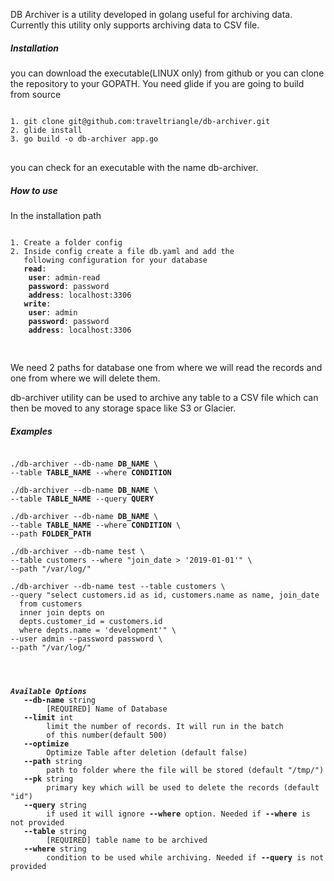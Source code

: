 DB Archiver is a utility developed in golang useful for archiving 
data. Currently this utility only supports archiving data to CSV 
file. 

##### Installation
you can download the executable(LINUX only) from github or 
you can clone the repository to your GOPATH. You need glide if
you are going to build from source

<pre>
<code>
1. git clone git@github.com:traveltriangle/db-archiver.git
2. glide install
3. go build -o db-archiver app.go 
</code>
</pre>

you can check for an executable with the name db-archiver.

##### How to use
In the installation path 
<pre>
<code>
1. Create a folder config
2. Inside config create a file db.yaml and add the 
   following configuration for your database
   <b>read</b>:
    <b>user</b>: admin-read
    <b>password</b>: password
    <b>address</b>: localhost:3306
   <b>write</b>:
    <b>user</b>: admin
    <b>password</b>: password
    <b>address</b>: localhost:3306

</code>
</pre>
We need 2 paths for database one from where we will read the 
records and one from where we will delete them.
 
db-archiver utility can be used to archive any table to a CSV file which can
then be moved to any storage space like S3 or Glacier.

##### Examples



<pre><code>
./db-archiver --db-name <b>DB_NAME</b> \
--table <b>TABLE_NAME</b> --where <b>CONDITION</b>

./db-archiver --db-name <b>DB_NAME</b> \
--table <b>TABLE_NAME</b> --query <b>QUERY</b>

./db-archiver --db-name <b>DB_NAME</b> \
--table <b>TABLE_NAME</b> --where <b>CONDITION</b> \
--path <b>FOLDER_PATH</b>

./db-archiver --db-name test \
--table customers --where "join_date > '2019-01-01'" \
--path "/var/log/"

./db-archiver --db-name test --table customers \
--query "select customers.id as id, customers.name as name, join_date 
  from customers 
  inner join depts on
  depts.customer_id = customers.id
  where depts.name = 'development'" \
--user admin --password password \
--path "/var/log/"




<b><i>Available Options</i></b>
   <b>--db-name</b> string
     	[REQUIRED] Name of Database
   <b>--limit </b>int
     	limit the number of records. It will run in the batch
     	of this number(default 500)
   <b>--optimize</b>
     	Optimize Table after deletion (default false)
   <b>--path </b>string
     	path to folder where the file will be stored (default "/tmp/")
   <b>--pk </b>string
     	primary key which will be used to delete the records (default "id")
   <b>--query </b>string
     	if used it will ignore <b>--where </b>option. Needed if <b>--where </b>is not provided
   <b>--table </b>string
     	[REQUIRED] table name to be archived
   <b>--where </b>string
     	condition to be used while archiving. Needed if <b>--query </b>is not provided
</code></pre>
